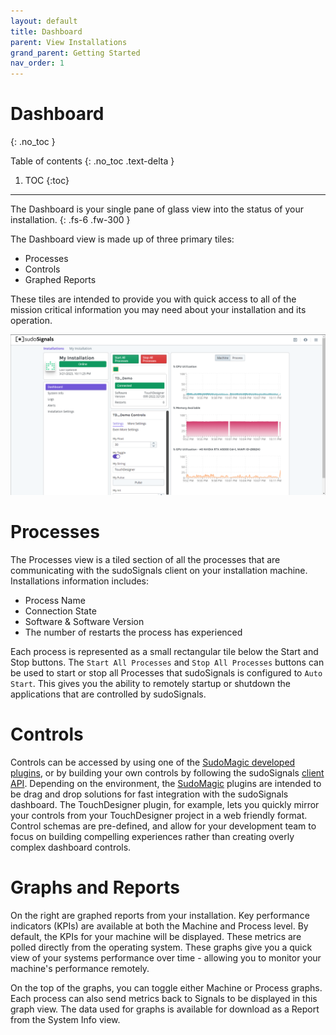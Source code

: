 ```yaml
---
layout: default
title: Dashboard
parent: View Installations
grand_parent: Getting Started
nav_order: 1
---
```

# Dashboard
{: .no_toc }

Table of contents
{: .no_toc .text-delta }

1. TOC
{:toc}
---

The Dashboard is your single pane of glass view into the status of your installation.
{: .fs-6 .fw-300 }

The Dashboard view is made up of three primary tiles:
* Processes
* Controls
* Graphed Reports

These tiles are intended to provide you with quick access to all of the mission critical information you may need about your installation and its operation.

![View 03](../../../../assets/images/view-installation/view-stats-003.png)

# Processes

The Processes view is a tiled section of all the processes that are communicating with the sudoSignals client on your installation machine. Installations information includes:
* Process Name
* Connection State
* Software & Software Version
* The number of restarts the process has experienced

Each process is represented as a small rectangular tile below the Start and Stop buttons. The `Start All Processes` and `Stop All Processes` buttons can be used to start or stop all Processes that sudoSignals is configured to `Auto Start`. This gives you the ability to remotely startup or shutdown the applications that are controlled by sudoSignals.

# Controls

Controls can be accessed by using one of the [SudoMagic developed plugins](https://docs.sudosignals.com/002_plugins/), or by building your own controls by following the sudoSignals [client API](https://docs.sudosignals.com/004_api/). Depending on the environment, the [SudoMagic](https://www.sudomagic.com/) plugins are intended to be drag and drop solutions for fast integration with the sudoSignals dashboard. The TouchDesigner plugin, for example, lets you quickly mirror your controls from your TouchDesigner project in a web friendly format. Control schemas are pre-defined, and allow for your development team to focus on building compelling experiences rather than creating overly complex dashboard controls.

# Graphs and Reports

On the right are graphed reports from your installation. Key performance indicators (KPIs) are available at both the Machine and Process level. By default, the KPIs for your machine will be displayed. These metrics are polled directly from the operating system. These graphs give you a quick view of your systems performance over time - allowing you to monitor your machine's performance remotely.

On the top of the graphs, you can toggle either Machine or Process graphs. Each process can also send metrics back to Signals to be displayed in this graph view. The data used for graphs is available for download as a Report from the System Info view.